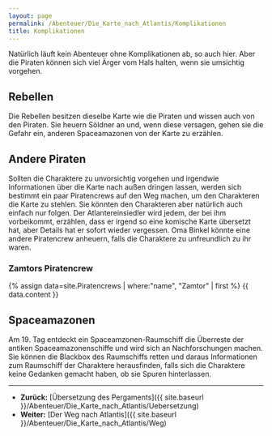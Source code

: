 ```yaml
---
layout: page
permalink: /Abenteuer/Die_Karte_nach_Atlantis/Komplikationen
title: Komplikationen
---
```




Natürlich läuft kein Abenteuer ohne Komplikationen ab, so auch hier. Aber die Piraten können sich viel Ärger vom Hals halten, wenn sie umsichtig vorgehen.

## Rebellen

Die Rebellen besitzen dieselbe Karte wie die Piraten und wissen auch von den Piraten. Sie heuern Söldner an und, wenn diese versagen, gehen sie die Gefahr ein, anderen Spaceamazonen von der Karte zu erzählen.

## Andere Piraten

Sollten die Charaktere zu unvorsichtig vorgehen und irgendwie Informationen über die Karte nach außen dringen lassen, werden sich bestimmt ein paar Piratencrews auf den Weg machen, um den Charakteren die Karte zu stehlen. Sie könnten den Charakteren aber natürlich auch einfach nur folgen. Der Atlantereinsiedler wird jedem, der bei ihm vorbeikommt, erzählen, dass er irgend so eine komische Karte übersetzt hat, aber Details hat er sofort wieder vergessen. Oma Binkel könnte eine andere Piratencrew anheuern, falls die Charaktere zu unfreundlich zu ihr waren.

### Zamtors Piratencrew

{% assign data=site.Piratencrews | where:"name", "Zamtor" | first %}
{{ data.content }}

## Spaceamazonen

Am 19. Tag entdeckt ein Spaceamzonen-Raumschiff die Überreste der antiken Spaceamazonenschiffe und wird sich an Nachforschungen machen. Sie können die Blackbox des Raumschiffs retten und daraus Informationen zum Raumschiff der Charaktere herausfinden, falls sich die Charaktere keine Gedanken gemacht haben, ob sie Spuren hinterlassen.

***

- **Zurück:** [Übersetzung des Pergaments]({{ site.baseurl }}/Abenteuer/Die_Karte_nach_Atlantis/Uebersetzung)
- **Weiter:** [Der Weg nach Atlantis]({{ site.baseurl }}/Abenteuer/Die_Karte_nach_Atlantis/Weg)
